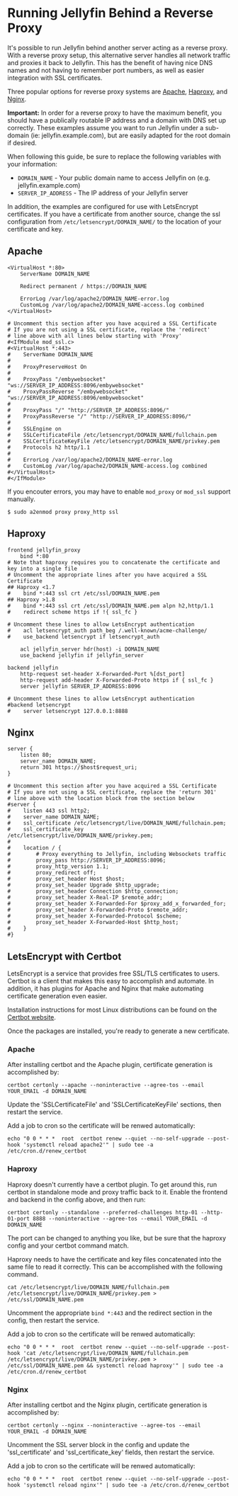 # Running Jellyfin Behind a Reverse Proxy

It's possible to run Jellyfin behind another server acting as a reverse proxy.  With a reverse proxy setup, this alternative server handles all network traffic and proxies it back to Jellyfin.  This has the benefit of having nice DNS names and not having to remember port numbers, as well as easier integration with SSL certificates.

Three popular options for reverse proxy systems are [Apache](https://httpd.apache.org/), [Haproxy](https://www.haproxy.com/), and [Nginx](https://www.nginx.com/).

**Important:** In order for a reverse proxy to have the maximum benefit, you should have a publically routable IP address and a domain with DNS set up correctly.  These examples assume you want to run Jellyfin under a sub-domain (ie: jellyfin.example.com), but are easily adapted for the root domain if desired.

When following this guide, be sure to replace the following variables with your information:

  * `DOMAIN_NAME` - Your public domain name to access Jellyfin on (e.g. jellyfin.example.com)
  * `SERVER_IP_ADDRESS` - The IP address of your Jellyfin server

In addition, the examples are configured for use with LetsEncrypt certificates.  If you have a certificate from another source, change the ssl configuration from `/etc/letsencrypt/DOMAIN_NAME/` to the location of your certificate and key.

## Apache

```
<VirtualHost *:80>
    ServerName DOMAIN_NAME
    
    Redirect permanent / https://DOMAIN_NAME
    
    ErrorLog /var/log/apache2/DOMAIN_NAME-error.log
    CustomLog /var/log/apache2/DOMAIN_NAME-access.log combined
</VirtualHost>

# Uncomment this section after you have acquired a SSL Certificate
# If you are not using a SSL certificate, replace the 'redirect'
# line above with all lines below starting with 'Proxy'
#<IfModule mod_ssl.c>
#<VirtualHost *:443>
#    ServerName DOMAIN_NAME
#
#    ProxyPreserveHost On
#
#    ProxyPass "/embywebsocket" "ws://SERVER_IP_ADDRESS:8096/embywebsocket"
#    ProxyPassReverse "/embywebsocket" "ws://SERVER_IP_ADDRESS:8096/embywebsocket"
#
#    ProxyPass "/" "http://SERVER_IP_ADDRESS:8096/"
#    ProxyPassReverse "/" "http://SERVER_IP_ADDRESS:8096/"
#
#    SSLEngine on
#    SSLCertificateFile /etc/letsencrypt/DOMAIN_NAME/fullchain.pem
#    SSLCertificateKeyFile /etc/letsencrypt/DOMAIN_NAME/privkey.pem
#    Protocols h2 http/1.1
#
#    ErrorLog /var/log/apache2/DOMAIN_NAME-error.log
#    CustomLog /var/log/apache2/DOMAIN_NAME-access.log combined
#</VirtualHost>
#</IfModule>
```

If you encouter errors, you may have to enable `mod_proxy` or `mod_ssl` support manually.
```
$ sudo a2enmod proxy proxy_http ssl
```

## Haproxy

```
frontend jellyfin_proxy
    bind *:80
# Note that haproxy requires you to concatenate the certificate and key into a single file
# Uncomment the appropriate lines after you have acquired a SSL Certificate
## Haproxy <1.7
#    bind *:443 ssl crt /etc/ssl/DOMAIN_NAME.pem
## Haproxy >1.8
#    bind *:443 ssl crt /etc/ssl/DOMAIN_NAME.pem alpn h2,http/1.1
#    redirect scheme https if !{ ssl_fc }

# Uncomment these lines to allow LetsEncrypt authentication
#    acl letsencrypt_auth path_beg /.well-known/acme-challenge/
#    use_backend letsencrypt if letsencrypt_auth

    acl jellyfin_server hdr(host) -i DOMAIN_NAME
    use_backend jellyfin if jellyfin_server

backend jellyfin
    http-request set-header X-Forwarded-Port %[dst_port]
    http-request add-header X-Forwarded-Proto https if { ssl_fc }
    server jellyfin SERVER_IP_ADDRESS:8096

# Uncomment these lines to allow LetsEncrypt authentication
#backend letsencrypt
#    server letsencrypt 127.0.0.1:8888
```

## Nginx

```
server {
    listen 80;
    server_name DOMAIN_NAME;
    return 301 https://$host$request_uri;
}

# Uncomment this section after you have acquired a SSL Certificate
# If you are not using a SSL certificate, replace the 'return 301'
# line above with the location block from the section below
#server {
#    listen 443 ssl http2;
#    server_name DOMAIN_NAME;
#    ssl_certificate /etc/letsencrypt/live/DOMAIN_NAME/fullchain.pem;
#    ssl_certificate_key /etc/letsencrypt/live/DOMAIN_NAME/privkey.pem;
#
#    location / {
#        # Proxy everything to Jellyfin, including Websockets traffic
#        proxy_pass http://SERVER_IP_ADDRESS:8096;
#        proxy_http_version 1.1;
#        proxy_redirect off;
#        proxy_set_header Host $host;
#        proxy_set_header Upgrade $http_upgrade;
#        proxy_set_header Connection $http_connection;
#        proxy_set_header X-Real-IP $remote_addr;
#        proxy_set_header X-Forwarded-For $proxy_add_x_forwarded_for;
#        proxy_set_header X-Forwarded-Proto $remote_addr;
#        proxy_set_header X-Forwarded-Protocol $scheme;
#        proxy_set_header X-Forwarded-Host $http_host;
#    }
#}
```

## LetsEncrypt with Certbot

LetsEncrypt is a service that provides free SSL/TLS certificates to users.  Certbot is a client that makes this easy to accomplish and automate.  In addition, it has plugins for Apache and Nginx that make automating certificate generation even easier.

Installation instructions for most Linux distributions can be found on the [Certbot website](https://certbot.eff.org/docs/install.html#operating-system-packages).

Once the packages are installed, you're ready to generate a new certificate.

### Apache

After installing certbot and the Apache plugin, certificate generation is accomplished by:

`certbot certonly --apache --noninteractive --agree-tos --email YOUR_EMAIL -d DOMAIN_NAME`

Update the 'SSLCertificateFile' and 'SSLCertificateKeyFile' sections, then restart the service.

Add a job to cron so the certificate will be renwed automatically:

`echo "0 0 * * *  root  certbot renew --quiet --no-self-upgrade --post-hook 'systemctl reload apache2'" | sudo tee -a /etc/cron.d/renew_certbot`

### Haproxy

Haproxy doesn't currently have a certbot plugin.  To get around this, run certbot in standalone mode and proxy traffic back to it.  Enable the frontend and backend in the config above, and then run:

`certbot certonly --standalone --preferred-challenges http-01 --http-01-port 8888 --noninteractive --agree-tos --email YOUR_EMAIL -d DOMAIN_NAME`

The port can be changed to anything you like, but be sure that the haproxy config and your certbot command match.

Haproxy needs to have the certificate and key files concatenated into the same file to read it correctly.  This can be accomplished with the following command.

`cat /etc/letsencrypt/live/DOMAIN_NAME/fullchain.pem /etc/letsencrypt/live/DOMAIN_NAME/privkey.pem > /etc/ssl/DOMAIN_NAME.pem`

Uncomment the appropriate `bind *:443` and the redirect section in the config, then restart the service.

Add a job to cron so the certificate will be renwed automatically:

`echo "0 0 * * *  root  certbot renew --quiet --no-self-upgrade --post-hook 'cat /etc/letsencrypt/live/DOMAIN_NAME/fullchain.pem /etc/letsencrypt/live/DOMAIN_NAME/privkey.pem > /etc/ssl/DOMAIN_NAME.pem && systemctl reload haproxy'" | sudo tee -a /etc/cron.d/renew_certbot`

### Nginx

After installing certbot and the Nginx plugin, certificate generation is accomplished by:

`certbot certonly --nginx --noninteractive --agree-tos --email YOUR_EMAIL -d DOMAIN_NAME`

Uncomment the SSL server block in the config and update the 'ssl_certificate' and 'ssl_certificate_key' fields, then restart the service.

Add a job to cron so the certificate will be renwed automatically:

`echo "0 0 * * *  root  certbot renew --quiet --no-self-upgrade --post-hook 'systemctl reload nginx'" | sudo tee -a /etc/cron.d/renew_certbot`

